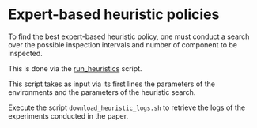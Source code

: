 # Expert-based heuristic policies

To find the best expert-based heuristic policy, one must conduct a search over the possible inspection intervals and number of component to be inspected.

This is done via the [run_heuristics](run_heuristics.py) script.

This script takes as input via its first lines the parameters of the environments and the parameters of the heuristic search.

Execute the script `download_heuristic_logs.sh` to retrieve the logs of the experiments conducted in the paper.


